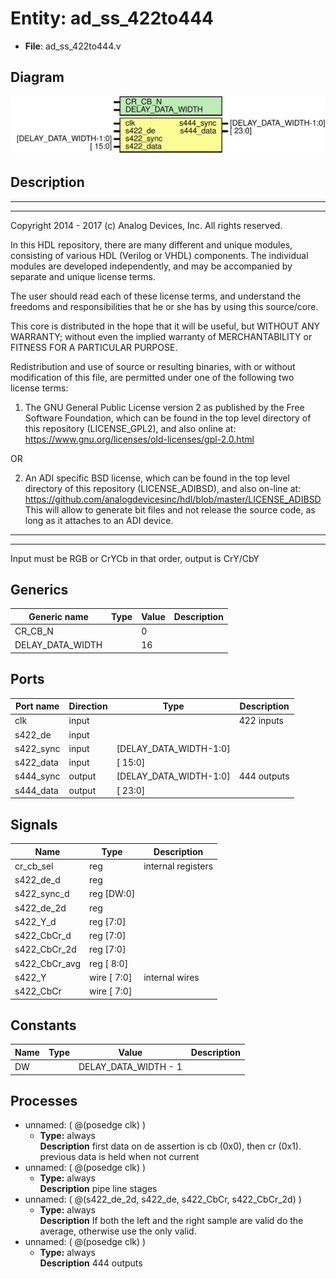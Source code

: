 # Entity: ad_ss_422to444

- **File**: ad_ss_422to444.v
## Diagram

![Diagram](ad_ss_422to444.svg "Diagram")
## Description

 ***************************************************************************
 ***************************************************************************
 Copyright 2014 - 2017 (c) Analog Devices, Inc. All rights reserved.

 In this HDL repository, there are many different and unique modules, consisting
 of various HDL (Verilog or VHDL) components. The individual modules are
 developed independently, and may be accompanied by separate and unique license
 terms.

 The user should read each of these license terms, and understand the
 freedoms and responsibilities that he or she has by using this source/core.

 This core is distributed in the hope that it will be useful, but WITHOUT ANY
 WARRANTY; without even the implied warranty of MERCHANTABILITY or FITNESS FOR
 A PARTICULAR PURPOSE.

 Redistribution and use of source or resulting binaries, with or without modification
 of this file, are permitted under one of the following two license terms:

   1. The GNU General Public License version 2 as published by the
      Free Software Foundation, which can be found in the top level directory
      of this repository (LICENSE_GPL2), and also online at:
      <https://www.gnu.org/licenses/old-licenses/gpl-2.0.html>

 OR

   2. An ADI specific BSD license, which can be found in the top level directory
      of this repository (LICENSE_ADIBSD), and also on-line at:
      https://github.com/analogdevicesinc/hdl/blob/master/LICENSE_ADIBSD
      This will allow to generate bit files and not release the source code,
      as long as it attaches to an ADI device.

 ***************************************************************************
 ***************************************************************************
 Input must be RGB or CrYCb in that order, output is CrY/CbY

## Generics

| Generic name     | Type | Value | Description |
| ---------------- | ---- | ----- | ----------- |
| CR_CB_N          |      | 0     |             |
| DELAY_DATA_WIDTH |      | 16    |             |
## Ports

| Port name | Direction | Type                   | Description  |
| --------- | --------- | ---------------------- | ------------ |
| clk       | input     |                        |  422 inputs  |
| s422_de   | input     |                        |              |
| s422_sync | input     | [DELAY_DATA_WIDTH-1:0] |              |
| s422_data | input     | [                15:0] |              |
| s444_sync | output    | [DELAY_DATA_WIDTH-1:0] |  444 outputs |
| s444_data | output    | [                23:0] |              |
## Signals

| Name          | Type           | Description          |
| ------------- | -------------- | -------------------- |
| cr_cb_sel     | reg            |  internal registers  |
| s422_de_d     | reg            |                      |
| s422_sync_d   | reg     [DW:0] |                      |
| s422_de_2d    | reg            |                      |
| s422_Y_d      | reg      [7:0] |                      |
| s422_CbCr_d   | reg      [7:0] |                      |
| s422_CbCr_2d  | reg      [7:0] |                      |
| s422_CbCr_avg | reg     [ 8:0] |                      |
| s422_Y        | wire [ 7:0]    |  internal wires      |
| s422_CbCr     | wire [ 7:0]    |                      |
## Constants

| Name | Type | Value                | Description |
| ---- | ---- | -------------------- | ----------- |
| DW   |      | DELAY_DATA_WIDTH - 1 |             |
## Processes
- unnamed: ( @(posedge clk) )
  - **Type:** always
</br>**Description**
 first data on de assertion is cb (0x0), then cr (0x1).  previous data is held when not current 
- unnamed: ( @(posedge clk) )
  - **Type:** always
</br>**Description**
 pipe line stages 
- unnamed: ( @(s422_de_2d, s422_de, s422_CbCr, s422_CbCr_2d) )
  - **Type:** always
</br>**Description**
 If both the left and the right sample are valid do the average, otherwise  use the only valid. 
- unnamed: ( @(posedge clk) )
  - **Type:** always
</br>**Description**
 444 outputs 
